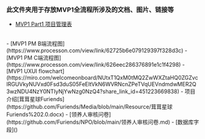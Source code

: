 ### 此文件夹用于存放MVP1全流程所涉及的文档、图片、链接等 

- [MVP1 Part1 项目管理表](https://github.com/Furiends/PM/blob/main/productRequirements/project_management_MVP1_part1.md)
<br>
- [MVP1 PM B端流程图](https://www.processon.com/view/link/62725b6e079129397f328d3c)
- [MVP1 PM C端流程图](https://www.processon.com/view/link/626eec286376891e1c1f4298)
- [MVP1 UXUI flowchart](https://miro.com/welcomeonboard/NUtxT1QxM0tMQ2ZwWXZtaHQ0ZGZvclRGUVkyNUVxd0Fsd3duS05FeEltVkN6WVRNcnZPeTVqUEVndmdwMER2Q3wzNDU4NzY0NTIyNjYwNzg0NzQ4?share_link_id=451223669838)
- 项目介绍[茸茸星球Furiends](https://github.com/Furiends/Media/blob/main/Resource/茸茸星球Furiends%202.0.docx)
- [领养人审核问卷](https://github.com/Furiends/NPO/blob/main/领养人审核问卷.md)
- [数据库字段]()
